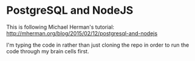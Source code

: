 # PostgreSQL and NodeJS

This is following Michael Herman's tutorial:  http://mherman.org/blog/2015/02/12/postgresql-and-nodejs

I'm typing the code in rather than just cloning the repo in order to run the code through my brain cells first. 